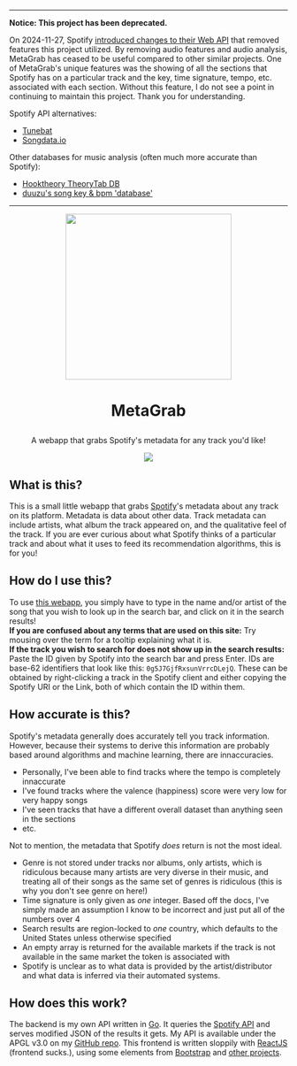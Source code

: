 ---
**Notice: This project has been deprecated.**

On 2024-11-27, Spotify [introduced changes to their Web API](https://developer.spotify.com/blog/2024-11-27-changes-to-the-web-api) that removed features this project utilized. By removing audio features and audio analysis, MetaGrab has ceased to be useful compared to other similar projects. One of MetaGrab's unique features was the showing of all the sections that Spotify has on a particular track and the key, time signature, tempo, etc. associated with each section. Without this feature, I do not see a point in continuing to maintain this project. Thank you for understanding.

Spotify API alternatives:
* [Tunebat](https://tunebat.com/)
* [Songdata.io](https://songdata.io/)

Other databases for music analysis (often much more accurate than Spotify):
* [Hooktheory TheoryTab DB](https://www.hooktheory.com/theorytab)
* [duuzu's song key & bpm 'database'](https://docs.google.com/document/d/1WcHNaTo6KHNG88yUWxrCULuwHPuQCGQ8UtItgzzK50Q/edit)

<hr />
<p align="center">
  <a href="https://metagrab.barkloaf.com">
    <img src="https://metagrab.barkloaf.com/logo.png" width="300" />
  </a>
</p>

# <p align="center">MetaGrab</p>
<p align="center">A webapp that grabs Spotify's metadata for any track you'd like!</p>
<p align="center"><img src="https://img.shields.io/website?down_color=lightgrey&down_message=offline&style=flat-square&up_color=%2318d860&up_message=online&url=https%3A%2F%2Fmetagrab.barkloaf.com" /></p>

## What is this?
This is a small little webapp that grabs [Spotify](https://spotify.com)'s metadata about any track on its platform. Metadata is data about other data. Track metadata can include artists, what album the track appeared on, and the qualitative feel of the track. If you are ever curious about what Spotify thinks of a particular track and about what it uses to feed its recommendation algorithms, this is for you!

## How do I use this?
To use [this webapp](https://metagrab.barkloaf.com), you simply have to type in the name and/or artist of the song that you wish to look up in the search bar, and click on it in the search results!  
**If you are confused about any terms that are used on this site:** Try mousing over the term for a tooltip explaining what it is.  
**If the track you wish to search for does not show up in the search results:** Paste the ID given by Spotify into the search bar and press Enter. IDs are base-62 identifiers that look like this: `0g5J7GjfRxsunVrrcDLejQ`. These can be obtained by right-clicking a track in the Spotify client and either copying the Spotify URI or the Link, both of which contain the ID within them.

## How accurate is this?
Spotify's metadata generally does accurately tell you track information. However, because their systems to derive this information are probably based around algorithms and machine learning, there are innaccuracies.
  * Personally, I've been able to find tracks where the tempo is completely innaccurate
  * I've found tracks where the valence (happiness) score were very low for very happy songs
  * I've seen tracks that have a different overall dataset than anything seen in the sections
  * etc.
  
Not to mention, the metadata that Spotify _does_ return is not the most ideal.
  * Genre is not stored under tracks nor albums, only artists, which is ridiculous because many artists are very diverse in their music, and treating all of their songs as the same set of genres is ridiculous (this is why you don't see genre on here!)
  * Time signature is only given as _one_ integer. Based off the docs, I've simply made an assumption I know to be incorrect and just put all of the numbers over 4
  * Search results are region-locked to _one_ country, which defaults to the United States unless otherwise specified
  * An empty array is returned for the available markets if the track is not available in the same market the token is associated with
  * Spotify is unclear as to what data is provided by the artist/distributor and what data is inferred via their automated systems.
  
## How does this work?
The backend is my own API written in [Go](https://golang.org). It queries the [Spotify API](https://developer.spotify.com/documentation/web-api/) and serves modified JSON of the results it gets. My API is available under the APGL v3.0 on my [GitHub repo](https://github.com/barkloaf/MetaGrabAPI). This frontend is written sloppily with [ReactJS](https://reactjs.org) (frontend sucks.), using some elements from [Bootstrap](https://getbootstrap.com) and [other projects](https://github.com/barkloaf/MetaGrab/network/dependencies).
